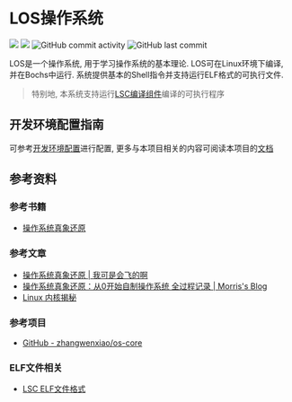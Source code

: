 LOS操作系统
==================

![](https://img.shields.io/github/license/LiZeC123/LOS)
![](https://img.shields.io/github/issues/LiZeC123/LOS)
![GitHub commit activity](https://img.shields.io/github/commit-activity/m/LiZeC123/LOS)
![GitHub last commit](https://img.shields.io/github/last-commit/LiZeC123/LOS)

LOS是一个操作系统, 用于学习操作系统的基本理论. LOS可在Linux环境下编译, 并在Bochs中运行. 系统提供基本的Shell指令并支持运行ELF格式的可执行文件.

> 特别地, 本系统支持运行[LSC编译组件](https://github.com/LiZeC123/LSC)编译的可执行程序


开发环境配置指南
-------------------

可参考[开发环境配置](doc/0x00开发环境配置.md)进行配置, 更多与本项目相关的内容可阅读本项目的[文档](/doc/README.md)


参考资料
--------------
### 参考书籍

- [操作系统真象还原](https://book.douban.com/subject/26745156/)

### 参考文章

- [操作系统真象还原 | 我可是会飞的啊](https://www.kn0sky.com/tags/%E6%93%8D%E4%BD%9C%E7%B3%BB%E7%BB%9F%E7%9C%9F%E8%B1%A1%E8%BF%98%E5%8E%9F)
- [操作系统真象还原：从0开始自制操作系统 全过程记录 | Morris's Blog](https://zhuanlan.zhihu.com/p/674860781)
- [Linux 内核揭秘](https://docs.hust.openatom.club/linux-insides-zh)


### 参考项目

- [GitHub - zhangwenxiao/os-core](https://github.com/zhangwenxiao/os-core)

### ELF文件相关

- [LSC ELF文件格式](https://github.com/LiZeC123/LSC/blob/master/docs/ch/ass/ELF.md)